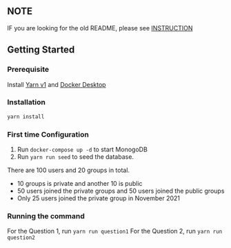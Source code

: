 ## NOTE

IF you are looking for the old README, please see [INSTRUCTION](INSTRUCTION.md)

## Getting Started

### Prerequisite

Install [Yarn v1](https://classic.yarnpkg.com/lang/en/) and [Docker Desktop](https://www.docker.com/products/docker-desktop)

### Installation

```bash
yarn install
```

### First time Configuration

1. Run `docker-compose up -d` to start MonogoDB
2. Run `yarn run seed` to seed the database.

There are 100 users and 20 groups in total.

- 10 groups is private and another 10 is public
- 50 users joined the private groups and 50 users joined the public groups
- Only 25 users joined the private group in November 2021

### Running the command

For the Question 1, run `yarn run question1`
For the Question 2, run `yarn run question2`
